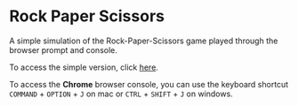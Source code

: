 # Rock Paper Scissors
A simple simulation of the Rock-Paper-Scissors game played through the browser prompt and console.

To access the simple version, click [here](https://kelvinziroh.github.io/rockpaperscissors/).

To access the **Chrome** browser console, you can use the keyboard shortcut `COMMAND` + `OPTION` + `J` on mac or `CTRL` + `SHIFT` + `J` on windows.
